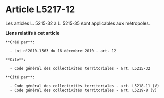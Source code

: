 # Article L5217-12

Les articles L. 5215-32 à L. 5215-35 sont applicables aux métropoles.

**Liens relatifs à cet article**

	**Créé par**:

	  - Loi n°2010-1563 du 16 décembre 2010 - art. 12

	**Cite**:

	  - Code général des collectivités territoriales - art. L5215-32

	**Cité par**:

	  - Code général des collectivités territoriales - art. L5218-11 (V)
	  - Code général des collectivités territoriales - art. L5219-8 (V)

